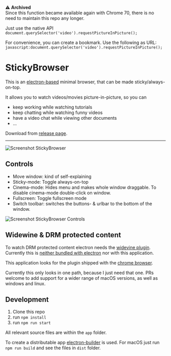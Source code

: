 :warning: **Archived**  
Since this function became available again with Chrome 70, there is no need to maintain this repo any longer.

Just use the native API `document.querySelector('video').requestPictureInPicture();`

For convenience, you can create a bookmark.
Use the following as URL: `javascript:document.querySelector('video').requestPictureInPicture();`

# StickyBrowser

This is an [electron-based](https://electron.atom.io/) minimal browser, that can be made sticky/always-on-top.

It allows you to watch videos/movies picture-in-picture, so you can

- keep working while watching tutorials
- keep chatting while watching funny videos
- have a video chat while viewing other documents
- ...

Download from [release page](https://github.com/ocjojo/sticky-browser/releases).

---

![Screenshot StickyBrowser](https://user-images.githubusercontent.com/2684851/29438691-a9af8b1e-83b8-11e7-931b-e00fd39611e0.png)

## Controls

- Move window: kind of self-explaining
- Sticky-mode: Toggle always-on-top
- Cinema-mode: Hides menu and makes whole window draggable. To disable cinema-mode double-click on window.
- Fullscreen: Toggle fullscreen mode
- Switch toolbar: switches the buttons- & urlbar to the bottom of the window.

![Screenshot StickyBrowser Controls](https://user-images.githubusercontent.com/2684851/29438929-5a787630-83ba-11e7-8f83-71737fcfc189.png)

## Widewine & DRM protected content

To watch DRM protected content electron needs the [widevine plugin](http://www.widevine.com/).
Currently this is [neither bundled with electron](https://github.com/electron/electron/blob/master/docs/tutorial/using-widevine-cdm-plugin.md) nor with this application.

This application looks for the plugin shipped with the [chrome browser](https://www.google.de/chrome/browser/desktop/index.html).

Currently this only looks in one path, because I just need that one. PRs welcome to add support for a wider range of macOS versions, as well as windows and linux.

## Development

1. Clone this repo
2. run `npm install`
3. run `npm run start`

All relevant source files are within the `app` folder.

To create a distributable app [electron-builder](https://github.com/electron-userland/electron-builder) is used.
For macOS just run `npm run build` and see the files in `dist` folder.
